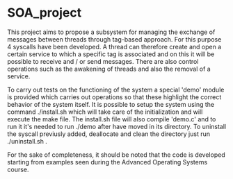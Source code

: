 # SOA_project

This project aims to propose a subsystem for managing
the exchange of messages between threads through 
tag-based approach. For this purpose 4 syscalls have 
been developed. A thread can therefore create and 
open a certain service to which a specific tag is 
associated and on this it will be possible to 
receive and / or send messages. There are also 
control operations such as the awakening of threads 
and also the removal of a service. 

To carry out tests on the functioning of the system 
a special 'demo' module is provided which carries 
out operations so that these highlight the correct behavior of the 
system itself. It is possible to setup the system 
using the command ./install.sh which will take care 
of the initialization and will execute the make file.
The install.sh file will also compile 'demo.c' and 
to run it it's needed to run ./demo after have moved in
its directory. To uninstall the syscall previusly added, 
deallocate and clean the directory just run ./uninstall.sh .

For the sake of completeness, it should be noted 
that the code is developed starting from examples 
seen during the Advanced Operating Systems course.
